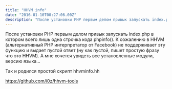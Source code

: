 ```yaml
---
title: "HHVM info"
date: "2016-01-10T00:27:06.00Z"
description: "После установки PHP первым делом привык запускать index.php в котором всего лишь одна строчка кода phpinfo(). К сожалению в HHVM"
---
```


<!--kg-card-begin: html--><p>После установки PHP первым делом привык запускать index.php в котором всего лишь одна строчка кода phpinfo(). К сожалению в HHVM (альтернативный PHP интерпретатор от Facebook) не поддерживает эту функцию и выдает пустой ответ (ну как пустой, пишет простую фразу что это HHVM). А мне хочется увидеть все установленные модули, версию языка…</p>
<p>Так и родился простой скрипт hhvminfo.hh</p>
<p><a href="https://github.com/i0z/hhvm-tools">https://github.com/i0z/hhvm-tools</a></p>
<!--kg-card-end: html-->

